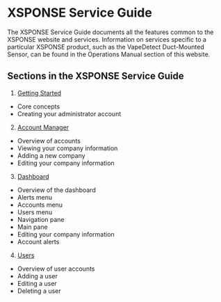 # XSPONSE Service Guide

The XSPONSE Service Guide documents all the features common to the XSPONSE website and services. Information on services specific to a particular XSPONSE product, such as the VapeDetect Duct-Mounted Sensor, can be found in the Operations Manual section of this website.

## Sections in the XSPONSE Service Guide
1. [Getting Started](getting-started.md)
  * Core concepts
  * Creating your administrator account
2. [Account Manager](account-manager.md)
  * Overview of accounts
  * Viewing your company information
  * Adding a new company
  * Editing your company information
3. [Dashboard](dashboard.md)
  * Overview of the dashboard
  * Alerts menu
  * Accounts menu
  * Users menu
  * Navigation pane
  * Main pane
  * Editing your company information
  * Account alerts
4. [Users](users.md)
  * Overview of user accounts
  * Adding a user
  * Editing a user
  * Deleting a user
